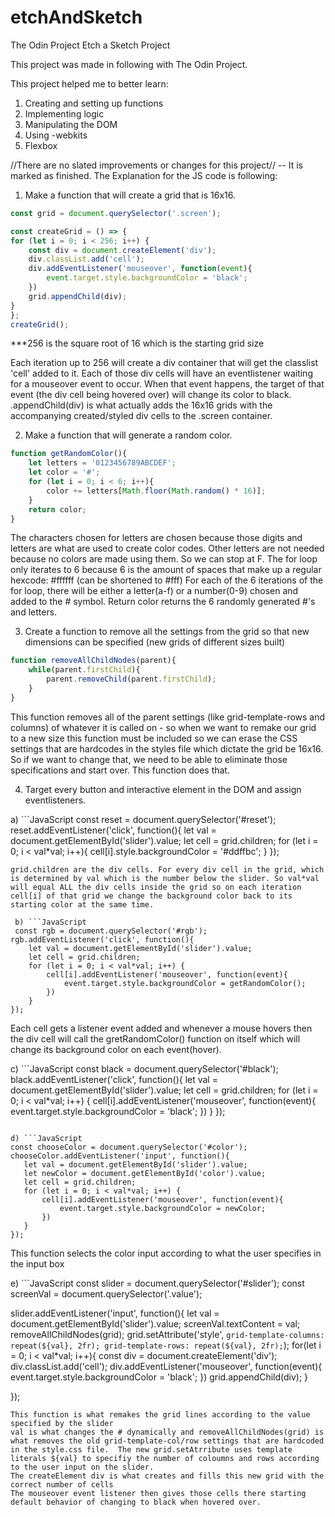 # etchAndSketch
The Odin Project Etch a Sketch Project


This project was made in following with The Odin Project.

This project helped me to better learn:
1) Creating and setting up functions
2) Implementing logic
3) Manipulating the DOM
4) Using -webkits
5) Flexbox

//There are no slated improvements or changes for this project// -- It is marked as finished. The Explanation for the JS code is following:

1) Make a function that will create a grid that is 16x16.

```JavaScript 
const grid = document.querySelector('.screen');

const createGrid = () => {
for (let i = 0; i < 256; i++) {
    const div = document.createElement('div');
    div.classList.add('cell');
    div.addEventListener('mouseover', function(event){
        event.target.style.backgroundColor = 'black';
    })
    grid.appendChild(div); 
}
};
createGrid();
```
***256 is the square root of 16 which is the starting grid size



Each iteration up to 256 will create a div container that will get the classlist 'cell' added to it. Each of those div cells will have an eventlistener waiting for a mouseover event to occur. When that event happens, the target of that event (the div cell being hovered over) will change its color to black. 
.appendChild(div) is what actually adds the 16x16 grids with the accompanying created/styled div cells to the .screen container.

2) Make a function that will generate a random color.

```JavaScript
function getRandomColor(){
    let letters = '0123456789ABCDEF';
    let color = '#';
    for (let i = 0; i < 6; i++){
        color += letters[Math.floor(Math.random() * 16)];
    }
    return color;
}
```
The characters chosen for letters are chosen because those digits and letters are what are used to create color codes. Other letters are not needed because no colors are made using them. So we can stop at F.
The for loop only iterates to 6 because 6 is the amount of spaces that make up a regular hexcode: #ffffff (can be shortened to #fff)
For each of the 6 iterations of the for loop, there will be either a letter(a-f) or a number(0-9) chosen and added to the # symbol.
Return color returns the 6 randomly generated #'s and letters.

3) Create a function to remove all the settings from the grid so that new dimensions can be specified (new grids of different sizes built)

```JavaScript
function removeAllChildNodes(parent){
    while(parent.firstChild){
        parent.removeChild(parent.firstChild);
    }
}
```
This function removes all of the parent settings (like grid-template-rows and columns) of whatever it is called on - so when we want to remake our grid to a new size this function must be included so we can erase the CSS settings that are hardcodes in the styles file which dictate the grid be 16x16. So if we want to change that, we need to be able to eliminate those specifications and start over. This function does that. 

4) Target every button and interactive element in the DOM and assign eventlisteners.

a) ```JavaScript
const reset = document.querySelector('#reset');
reset.addEventListener('click', function(){
    let val = document.getElementById('slider').value;
    let cell = grid.children;
    for (let i = 0; i < val*val; i++){
        cell[i].style.backgroundColor = '#ddffbc';
    }
});
```
grid.children are the div cells. For every div cell in the grid, which is determined by val which is the number below the slider. So val*val will equal ALL the div cells inside the grid so on each iteration cell[i] of that grid we change the background color back to its starting color at the same time. 

 b) ```JavaScript
 const rgb = document.querySelector('#rgb');
rgb.addEventListener('click', function(){
    let val = document.getElementById('slider').value;
    let cell = grid.children;
    for (let i = 0; i < val*val; i++) {
        cell[i].addEventListener('mouseover', function(event){
            event.target.style.backgroundColor = getRandomColor();
        })
    }
});
 ```
 
 Each cell gets a listener event added and whenever a mouse hovers then the div cell will call the gretRandomColor() function on itself which will change its background color on each event(hover).
 
 c) ```JavaScript
 const black = document.querySelector('#black');
black.addEventListener('click', function(){
    let val = document.getElementById('slider').value;
    let cell = grid.children;
    for (let i = 0; i < val*val; i++) {
        cell[i].addEventListener('mouseover', function(event){
            event.target.style.backgroundColor = 'black';
        })
    }
});

 ```
 
 d) ```JavaScript
 const chooseColor = document.querySelector('#color');
chooseColor.addEventListener('input', function(){
    let val = document.getElementById('slider').value;
    let newColor = document.getElementById('color').value;
    let cell = grid.children;
    for (let i = 0; i < val*val; i++) {
        cell[i].addEventListener('mouseover', function(event){
            event.target.style.backgroundColor = newColor;
        })
    }
});
 ```
 This function selects the color input according to what the user specifies in the input box
 
 e) ```JavaScript
 const slider = document.querySelector('#slider');
const screenVal = document.querySelector('.value');

slider.addEventListener('input', function(){
    let val = document.getElementById('slider').value;
    screenVal.textContent = val;
    removeAllChildNodes(grid);
    grid.setAttribute('style', `grid-template-columns: repeat(${val}, 2fr); grid-template-rows: repeat(${val}, 2fr);`);
    for(let i = 0; i < val*val; i++){
        const div = document.createElement('div');
        div.classList.add('cell');
        div.addEventListener('mouseover', function(event){
            event.target.style.backgroundColor = 'black';
        })
        grid.appendChild(div);
    }

});
 ```
This function is what remakes the grid lines according to the value specified by the slider
val is what changes the # dynamically and removeAllChildNodes(grid) is what removes the old grid-template-col/row settings that are hardcoded in the style.css file.  The new grid.setAtrribute uses template literals ${val} to specifiy the number of coloumns and rows according to the user input on the slider.
The createElement div is what creates and fills this new grid with the correct number of cells
The mouseover event listener then gives those cells there starting default behavior of changing to black when hovered over. 
